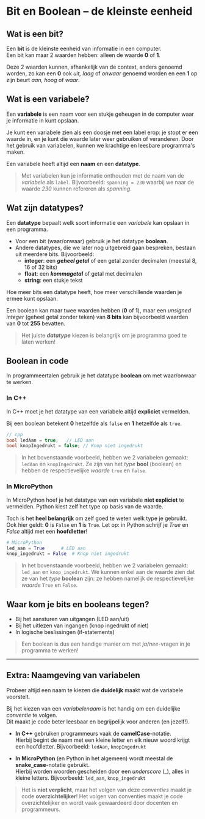 # Bit en Boolean – de kleinste eenheid

## Wat is een bit?
Een **bit** is de kleinste eenheid van informatie in een computer.  
Een bit kan maar 2 waarden hebben: alleen de waarde **0** of **1**. 

Deze 2 waarden kunnen, afhankelijk van de context, anders genoemd worden, zo kan een **0** ook *uit, laag* of *onwaar* genoemd worden en een **1** op zijn beurt *aan, hoog* of *waar*.

## Wat is een variabele?

Een **variabele** is een naam voor een stukje geheugen in de computer waar je informatie in kunt opslaan.  

Je kunt een variabele zien als een doosje met een label erop: je stopt er een waarde in, en je kunt die waarde later weer gebruiken of veranderen. Door het gebruik van variabelen, kunnen we krachtige en leesbare programma's maken.

Een variabele heeft altijd een **naam** en een **datatype**.

> Met variabelen kun je informatie onthouden met de naam van de *variabele* als `label`. Bijvoorbeeld: `spanning = 230` waarbij we naar de waarde *230* kunnen refereren als *spanning*.

## Wat zijn datatypes?

Een **datatype** bepaalt welk soort informatie een *variabele* kan opslaan in een programma.

- Voor een bit (waar/onwaar) gebruik je het datatype **boolean**.
- Andere datatypes, die we later nog uitgebreid gaan bespreken, bestaan uit meerdere bits. Bijvoorbeeld:
  - **integer**: een ***geheel getal*** of een getal zonder decimalen (meestal 8, 16 of 32 bits)
  - **float**: een  ***kommagetal*** of getal met decimalen
  - **string**: een stukje tekst

Hoe meer bits een datatype heeft, hoe meer verschillende waarden je ermee kunt opslaan.  

Een boolean kan maar twee waarden hebben (**0** of **1**), maar een *unsigned integer* (geheel getal zonder teken) van **8 bits** kan bijvoorbeeld waarden van **0** tot **255** bevatten.

> Het juiste ***datatype*** kiezen is belangrijk om je programma goed te laten werken!

## Boolean in code
In programmeertalen gebruik je het datatype **boolean** om met waar/onwaar te werken.

### In C++
In C++ moet je het datatype van een variabele altijd **expliciet** vermelden. 

Bij een boolean betekent **0** hetzelfde als `false` en **1** hetzelfde als `true`.

```cpp
// cpp
bool ledAan = true;   // LED aan
bool knopIngedrukt = false; // Knop niet ingedrukt
```
> In het bovenstaande voorbeeld, hebben we 2 variabelen gemaakt: `ledAan` en `knopIngedrukt`. Ze zijn van het *type* **bool** (boolean) en hebben de respectievelijke *waarde* `true` en `false`.

### In MicroPython
In MicroPython hoef je het datatype van een variabele **niet expliciet** te vermelden. Python kiest zelf het type op basis van de waarde.

Toch is het **heel belangrijk** om zelf goed te weten welk type je gebruikt.  
Ook hier geldt: **0** is `False` en **1** is `True`. Let op: in Python schrijf je *True* en *False* altijd met een **hoofdletter**!

```python
# MicroPython
led_aan = True      # LED aan
knop_ingedrukt = False  # Knop niet ingedrukt
```
> In het bovenstaande voorbeeld, hebben we 2 variabelen gemaakt: `led_aan` en `knop_ingedrukt`. We kunnen enkel aan de waarde zien dat ze van het *type* **boolean**  zijn: ze hebben namelijk de respectievelijke *waarde* `True` en `False`.

## Waar kom je bits en booleans tegen?
- Bij het aansturen van uitgangen (LED aan/uit)
- Bij het uitlezen van ingangen (knop ingedrukt of niet)
- In logische beslissingen (if-statements)

> Een boolean is dus een handige manier om met *ja/nee*-vragen in je programma te werken!

---
## Extra: Naamgeving van variabelen

Probeer altijd een naam te kiezen die **duidelijk** maakt wat de variabele voorstelt.

Bij het kiezen van een *variabelenaam* is het handig om een duidelijke *conventie* te volgen.  
Dit maakt je code beter leesbaar en begrijpelijk voor anderen (en jezelf!).

- **In C++** gebruiken programmeurs vaak de **camelCase**-notatie.  
  Hierbij begint de naam met een kleine letter en elk nieuw woord krijgt een hoofdletter.
  Bijvoorbeeld: `ledAan`, `knopIngedrukt`

- **In MicroPython** (en Python in het algemeen) wordt meestal de **snake_case**-notatie gebruikt.  
  Hierbij worden woorden gescheiden door een *underscore* (_), alles in kleine letters.
  Bijvoorbeeld: `led_aan`, `knop_ingedrukt`

> Het is **niet verplicht**, maar het volgen van deze *conventies* maakt je code **overzichtelijker**! 
Het volgen van conventies maakt je code overzichtelijker en wordt vaak gewaardeerd door docenten en programmeurs.
